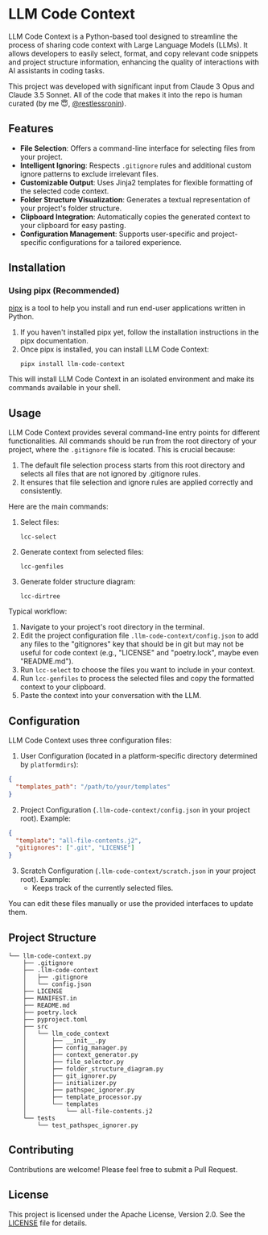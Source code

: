 # LLM Code Context

LLM Code Context is a Python-based tool designed to streamline the process of sharing code context with Large Language Models (LLMs). It allows developers to easily select, format, and copy relevant code snippets and project structure information, enhancing the quality of interactions with AI assistants in coding tasks.

This project was developed with significant input from Claude 3 Opus and Claude 3.5 Sonnet. All of the code that makes it into the repo is human curated (by me 😇, [@restlessronin](https://github.com/restlessronin)).

## Features

- **File Selection**: Offers a command-line interface for selecting files from your project.
- **Intelligent Ignoring**: Respects `.gitignore` rules and additional custom ignore patterns to exclude irrelevant files.
- **Customizable Output**: Uses Jinja2 templates for flexible formatting of the selected code context.
- **Folder Structure Visualization**: Generates a textual representation of your project's folder structure.
- **Clipboard Integration**: Automatically copies the generated context to your clipboard for easy pasting.
- **Configuration Management**: Supports user-specific and project-specific configurations for a tailored experience.

## Installation

### Using pipx (Recommended)

[pipx](https://pypa.github.io/pipx/) is a tool to help you install and run end-user applications written in Python.

1. If you haven't installed pipx yet, follow the installation instructions in the pipx documentation.
2. Once pipx is installed, you can install LLM Code Context:
   ```
   pipx install llm-code-context
   ```

This will install LLM Code Context in an isolated environment and make its commands available in your shell.

## Usage

LLM Code Context provides several command-line entry points for different functionalities. All commands should be run from the root directory of your project, where the `.gitignore` file is located. This is crucial because:

1. The default file selection process starts from this root directory and selects all files that are not ignored by .gitignore rules.
2. It ensures that file selection and ignore rules are applied correctly and consistently.

Here are the main commands:

1. Select files:
   ```
   lcc-select
   ```

2. Generate context from selected files:
   ```
   lcc-genfiles
   ```

3. Generate folder structure diagram:
   ```
   lcc-dirtree
   ```

Typical workflow:

1. Navigate to your project's root directory in the terminal.
2. Edit the project configuration file `.llm-code-context/config.json` to add any files to the "gitignores" key that should be in git but may not be useful for code context (e.g., "LICENSE" and "poetry.lock", maybe even "README.md").
3. Run `lcc-select` to choose the files you want to include in your context.
4. Run `lcc-genfiles` to process the selected files and copy the formatted context to your clipboard.
5. Paste the context into your conversation with the LLM.

## Configuration

LLM Code Context uses three configuration files:

1. User Configuration (located in a platform-specific directory determined by `platformdirs`):
```json
{
  "templates_path": "/path/to/your/templates"
}
```

2. Project Configuration (`.llm-code-context/config.json` in your project root). Example:
```json
{
  "template": "all-file-contents.j2",
  "gitignores": [".git", "LICENSE"]
}
```

3. Scratch Configuration (`.llm-code-context/scratch.json` in your project root). Example:
   - Keeps track of the currently selected files.

You can edit these files manually or use the provided interfaces to update them.

## Project Structure

```
└── llm-code-context.py
    ├── .gitignore
    ├── .llm-code-context
    │   ├── .gitignore
    │   └── config.json
    ├── LICENSE
    ├── MANIFEST.in
    ├── README.md
    ├── poetry.lock
    ├── pyproject.toml
    ├── src
    │   └── llm_code_context
    │       ├── __init__.py
    │       ├── config_manager.py
    │       ├── context_generator.py
    │       ├── file_selector.py
    │       ├── folder_structure_diagram.py
    │       ├── git_ignorer.py
    │       ├── initializer.py
    │       ├── pathspec_ignorer.py
    │       ├── template_processor.py
    │       └── templates
    │           └── all-file-contents.j2
    └── tests
        └── test_pathspec_ignorer.py
```

## Contributing

Contributions are welcome! Please feel free to submit a Pull Request.

## License

This project is licensed under the Apache License, Version 2.0. See the [LICENSE](LICENSE) file for details.